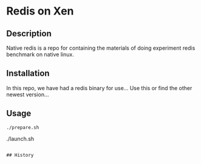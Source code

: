 # Redis on Xen

## Description

Native redis is a repo for containing the materials of 
doing experiment redis benchmark on native linux.


## Installation

In this repo, we have had a redis binary for use... Use this or find the other
newest version...


## Usage


```
./prepare.sh

```
./launch.sh
```

## History











